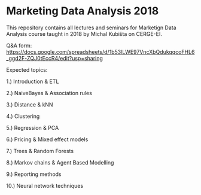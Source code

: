 # Marketing Data Analysis 2018
This repository contains all lectures and seminars for Marketign Data Analysis course taught in 2018 by Michal Kubišta on CERGE-EI.

Q&A form: https://docs.google.com/spreadsheets/d/1b53lLWE97VncXbQdukqqcoFHL6_ggd2F-ZQJ0tEccR4/edit?usp=sharing

Expected topics:

1.) Introduction & ETL

2.) NaiveBayes & Association rules

3.) Distance & kNN

4.) Clustering

5.) Regression & PCA

6.) Pricing & Mixed effect models

7.) Trees & Random Forests

8.) Markov chains & Agent Based Modelling

9.) Reporting methods

10.) Neural network techniques